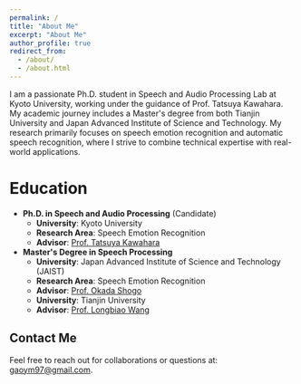 ```yaml
---
permalink: /
title: "About Me"
excerpt: "About Me"
author_profile: true
redirect_from: 
  - /about/
  - /about.html
---
```


I am a passionate Ph.D. student in Speech and Audio Processing Lab at Kyoto University, working under the guidance of Prof. Tatsuya Kawahara. My academic journey includes a Master's degree from both Tianjin University and Japan Advanced Institute of Science and Technology. My research primarily focuses on speech emotion recognition and automatic speech recognition, where I strive to combine technical expertise with real-world applications.

**Education**
======
- **Ph.D. in Speech and Audio Processing** (Candidate)
  - **University**: Kyoto University
  - **Research Area**: Speech Emotion Recognition
  - **Advisor**: [Prof. Tatsuya Kawahara](http://sap.ist.i.kyoto-u.ac.jp/members/kawahara/)
- **Master's Degree in Speech Processing**
  - **University**: Japan Advanced Institute of Science and Technology (JAIST)
  - **Research Area**: Speech Emotion Recognition
  - **Advisor**: [Prof. Okada Shogo](https://www.jaist.ac.jp/~okada-s/Profile.html)
  - **University**: Tianjin University
  - **Advisor**: [Prof. Longbiao Wang](https://cic.tju.edu.cn/faculty/wanglongbiao/wang.html)

**Contact Me**
------
Feel free to reach out for collaborations or questions at: [gaoym97@gmail.com](mailto:gaoym97@gmail.com).
